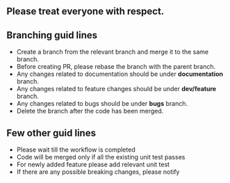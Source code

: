 ## Please treat everyone with respect.

## Branching guid lines

- Create a branch from the relevant branch and merge it to the same branch.
- Before creating PR, please rebase the branch with the parent branch.
- Any changes related to documentation should be under **documentation** branch.
- Any changes related to feature changes should be under **dev/feature** branch.
- Any changes related to bugs should be under **bugs** branch.
- Delete the branch after the code has been merged.

## Few other guid lines

 - Please wait till the workflow is completed
 - Code will be merged only if all the existing unit test passes
 - For newly added feature please add relevant unit test
 - If there are any possible breaking changes, please notify
